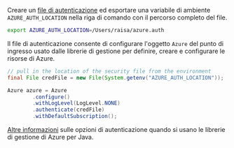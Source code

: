 Creare un [file di autenticazione](../java-sdk-azure-authenticate.md#mgmt-file) ed esportare una variabile di ambiente `AZURE_AUTH_LOCATION` nella riga di comando con il percorso completo del file.

```bash
export AZURE_AUTH_LOCATION=/Users/raisa/azure.auth
```

Il file di autenticazione consente di configurare l'oggetto `Azure` del punto di ingresso usato dalle librerie di gestione per definire, creare e configurare le risorse di Azure.

```java
// pull in the location of the security file from the environment 
final File credFile = new File(System.getenv("AZURE_AUTH_LOCATION"));

Azure azure = Azure
        .configure()
        .withLogLevel(LogLevel.NONE)
        .authenticate(credFile)
        .withDefaultSubscription();
```

[Altre informazioni](../java-sdk-azure-authenticate.md#mgmt-auth) sulle opzioni di autenticazione quando si usano le librerie di gestione di Azure per Java.